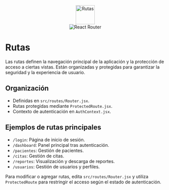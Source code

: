 <div align="center">
  <img src="https://img.icons8.com/ios-filled/100/000000/route.png" alt="Rutas" width="60"/>
  <br/>
  <img src="https://img.shields.io/badge/React%20Router-7.6.2-34d058?logo=react-router&logoColor=white" alt="React Router"/>
</div>

# Rutas

Las rutas definen la navegación principal de la aplicación y la protección de acceso a ciertas vistas. Están organizadas y protegidas para garantizar la seguridad y la experiencia de usuario.

## Organización
- Definidas en `src/routes/Router.jsx`.
- Rutas protegidas mediante `ProtectedRoute.jsx`.
- Contexto de autenticación en `AuthContext.jsx`.

## Ejemplos de rutas principales
- `/login`: Página de inicio de sesión.
- `/dashboard`: Panel principal tras autenticación.
- `/pacientes`: Gestión de pacientes.
- `/citas`: Gestión de citas.
- `/reportes`: Visualización y descarga de reportes.
- `/usuarios`: Gestión de usuarios y perfiles.

Para modificar o agregar rutas, edita `src/routes/Router.jsx` y utiliza `ProtectedRoute` para restringir el acceso según el estado de autenticación. 